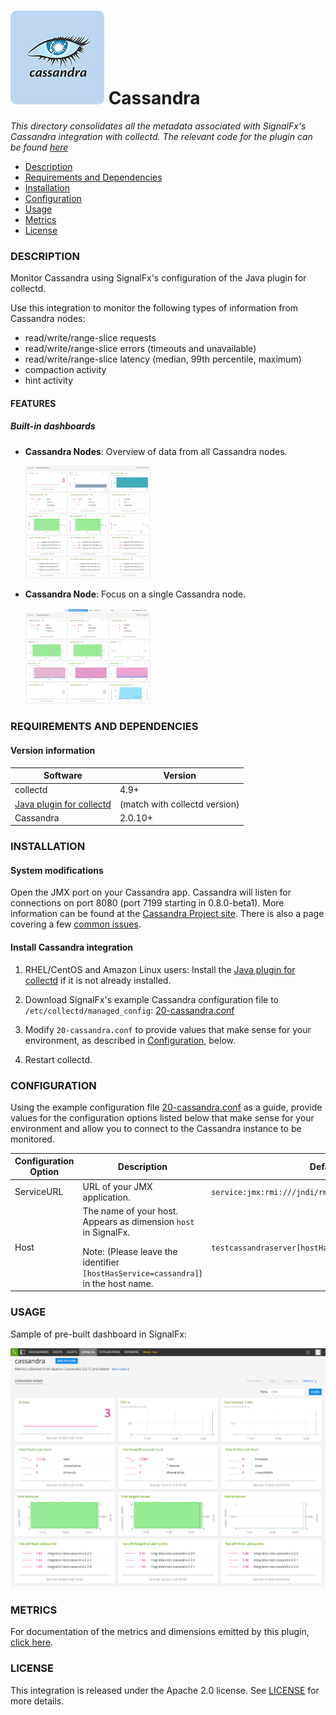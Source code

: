 # ![](./img/integrations_cassandra.png) Cassandra

 _This directory consolidates all the metadata associated with SignalFx's Cassandra integration with collectd. The relevant code for the plugin can be found [here](https://github.com/signalfx/collectd/blob/master/src/java.c)_

- [Description](#description)
- [Requirements and Dependencies](#requirements-and-dependencies)
- [Installation](#installation)
- [Configuration](#configuration)
- [Usage](#usage)
- [Metrics](#metrics)
- [License](#license)

### DESCRIPTION

Monitor Cassandra using SignalFx's configuration of the Java plugin for collectd.

Use this integration to monitor the following types of information from Cassandra nodes:

* read/write/range-slice requests
* read/write/range-slice errors (timeouts and unavailable)
* read/write/range-slice latency (median, 99th percentile, maximum)
* compaction activity
* hint activity

#### FEATURES

##### Built-in dashboards

- **Cassandra Nodes**: Overview of data from all Cassandra nodes.

  [<img src='./img/dashboard_cassandra_nodes.png' width=200px>](./img/dashboard_cassandra_nodes.png)

- **Cassandra Node**: Focus on a single Cassandra node.

  [<img src='./img/dashboard_cassandra_node.png' width=200px>](./img/dashboard_cassandra_node.png)

### REQUIREMENTS AND DEPENDENCIES

#### Version information

| Software  | Version        |
|-----------|----------------|
| collectd  |  4.9+  |
| [Java plugin for collectd](https://github.com/signalfx/integrations/tree/master/collectd-java) | (match with collectd version) |
| Cassandra | 2.0.10+ |


### INSTALLATION

#### System modifications

Open the JMX port on your Cassandra app. Cassandra will listen for connections on port 8080 (port 7199 starting in 0.8.0-beta1). More information can be found at the [Cassandra Project site](http://wiki.apache.org/cassandra/JmxInterface). There is also a page covering a few [common issues](http://wiki.apache.org/cassandra/JmxGotchas).

#### Install Cassandra integration 

1. RHEL/CentOS and Amazon Linux users: Install the [Java plugin for collectd](https://github.com/signalfx/integrations/tree/master/collectd-java)[](sfx_link:collectd-java) if it is not already installed. 

1. Download SignalFx's example Cassandra configuration file to `/etc/collectd/managed_config`:  [20-cassandra.conf](https://github.com/signalfx/integrations/blob/master/collectd-cassandra/20-cassandra.conf)

1. Modify `20-cassandra.conf` to provide values that make sense for your environment, as described in [Configuration](#configuration), below.

1. Restart collectd.

### CONFIGURATION

Using the example configuration file [20-cassandra.conf](https://github.com/signalfx/integrations/tree/master/collectd-cassandra/20-cassandra.conf) as a guide, provide values for the configuration options listed below that make sense for your environment and allow you to connect to the Cassandra instance to be monitored.

| Configuration Option | Description | Default |
|-------|-------------|------------|
| ServiceURL | URL of your JMX application. | `service:jmx:rmi:///jndi/rmi://localhost:7199/jmxrmi` |
| Host | The name of your host. Appears as dimension `host` in SignalFx.  </p> Note: (Please leave the identifier `[hostHasService=cassandra]`) in the host name. | `testcassandraserver[hostHasService=cassandra]` |

### USAGE

Sample of pre-built dashboard in SignalFx:

![](././img/dashboard_cassandra.png)

### METRICS

For documentation of the metrics and dimensions emitted by this plugin, [click here](././docs).

### LICENSE

This integration is released under the Apache 2.0 license. See [LICENSE](./LICENSE) for more details.
